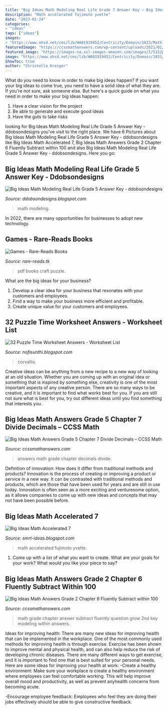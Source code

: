 ```yaml
---
title: "Big Ideas Math Modeling Real Life Grade 7 Answer Key ~ Big Ideas Math Accelerated 7"
description: "Math accelerated fujimoto yvette"
date: "2023-01-24"
categories:
- "ideas"
tags: ["ideas"]
images:
- "https://www.ohsd.net/cms/lib/WA01919452/Centricity/Domain/1833/Math7AText.png"
featuredImage: "https://ccssmathanswers.com/wp-content/uploads/2021/01/Big-Ideas-Math-Book-2nd-Grade-Answer-Key-Chapter-6-Fluently-Subtract-100-Lesson-6.3-Use-Models-Subtract-Two-Digit-Numbers-Show-Grow-Question-6.jpg"
featured_image: "https://images-na.ssl-images-amazon.com/images/I/5152pVeUYmL._SX315_BO1,204,203,200_.jpg"
image: "https://www.ohsd.net/cms/lib/WA01919452/Centricity/Domain/1833/Math7AText.png"
ShowToc: true
author: "Christelle Kreiger"
---
```



What do you need to know in order to make big ideas happen?
If you want your big ideas to come true, you need to have a solid idea of what they are. If you're not sure, ask someone else. But here's a quick guide on what you need in order to make your big ideas happen: 
1. Have a clear vision for the project 
2. Be able to generate and execute good ideas 
3. Have the guts to take risks 

	

		
looking for Big Ideas Math Modeling Real Life Grade 5 Answer Key - ddobsondesigns you've visit to the right place. We have 6 Pictures about Big Ideas Math Modeling Real Life Grade 5 Answer Key - ddobsondesigns like Big Ideas Math Accelerated 7, Big Ideas Math Answers Grade 2 Chapter 6 Fluently Subtract within 100 and also Big Ideas Math Modeling Real Life Grade 5 Answer Key - ddobsondesigns. Here you go:
		
    
## Big Ideas Math Modeling Real Life Grade 5 Answer Key - Ddobsondesigns

<img loading=lazy src="https://ccssmathanswers.com/wp-content/uploads/2020/12/Big-Ideas-Math-Answer-Key-Grade-4-Chapter-13-Identify-Draw-Lines-Angles-13.3-Identify-Parallel-Perpendicular-Lines-Explore-Grow.jpg" onerror="this.onerror=null;this.src='https://tse1.mm.bing.net/th?id=OIP.mb2zkB49ZK6koFFgKHby4AHaEf&amp;pid=15.1';" alt="Big Ideas Math Modeling Real Life Grade 5 Answer Key - ddobsondesigns">

_Source: ddobsondesigns.blogspot.com_

>math modeling. 

	

In 2022, there are many opportunities for businesses to adopt new technology.

    
## Games - Rare-Reads Books

<img loading=lazy src="https://images-na.ssl-images-amazon.com/images/I/5152pVeUYmL._SX315_BO1,204,203,200_.jpg" onerror="this.onerror=null;this.src='https://tse3.mm.bing.net/th?id=OIP.uOKs1G5OnUeVsQo_epe5EwAAAA&amp;pid=15.1';" alt="Games - Rare-Reads Books">

_Source: rare-reads.tk_

>pdf books craft puzzle. 

	

What are the big ideas for your business?
1. Develop a clear idea for your business that resonates with your customers and employees.
2. Find a way to make your business more efficient and profitable.
3. Create unique value for your customers and employees.

    
## 32 Puzzle Time Worksheet Answers - Worksheet List

<img loading=lazy src="https://3.files.edl.io/d604/19/02/13/170257-4457e3e2-8478-441a-90e3-7bbb8adef015.jpeg" onerror="this.onerror=null;this.src='https://tse4.mm.bing.net/th?id=OIP.W_dkB7ap9w0N5dshPixHAwAAAA&amp;pid=15.1';" alt="32 Puzzle Time Worksheet Answers - Worksheet List">

_Source: nofisunthi.blogspot.com_

>corvallis. 

	

Creative ideas can be anything from a new recipe to a new way of looking at an old situation. Whether you are coming up with an original idea or something that is inspired by something else, creativity is one of the most important aspects of any creative person. There are so many ways to be creative, and it is important to find what works best for you. If you are still not sure what is best for you, try out different ideas until you find something that interests you.

    
## Big Ideas Math Answers Grade 5 Chapter 7 Divide Decimals – CCSS Math

<img loading=lazy src="https://ccssmathanswers.com/wp-content/uploads/2020/12/Big-Ideas-Math-Answers-Grade-5-Chapter-7-Divide-Decimals-7.7-4.png" onerror="this.onerror=null;this.src='https://tse2.mm.bing.net/th?id=OIP.M2Har7__G4E8MtzWpJuEOAAAAA&amp;pid=15.1';" alt="Big Ideas Math Answers Grade 5 Chapter 7 Divide Decimals – CCSS Math">

_Source: ccssmathanswers.com_

>answers math grade chapter decimals divide. 

	

Definition of innovation: How does it differ from traditional methods and products?
Innovation is the process of creating or improving a product or service in a new way. It can be contrasted with traditional methods and products, which are those that have been used for years and are still in use today. Innovation is often seen as a more exciting and venturesome option, as it allows companies to come up with new ideas and concepts that may not have been possible before.

    
## Big Ideas Math Accelerated 7

<img loading=lazy src="https://www.ohsd.net/cms/lib/WA01919452/Centricity/Domain/1833/Math7AText.png" onerror="this.onerror=null;this.src='https://tse2.mm.bing.net/th?id=OIP.V6F4L5WBThnfC8tlpTkj6QHaJ7&amp;pid=15.1';" alt="Big Ideas Math Accelerated 7">

_Source: smrt-ideas.blogspot.com_

>math accelerated fujimoto yvette. 

	

1. Come up with a list of what you want to create. What are your goals for your work? What would you like your piece to say? 

    
## Big Ideas Math Answers Grade 2 Chapter 6 Fluently Subtract Within 100

<img loading=lazy src="https://ccssmathanswers.com/wp-content/uploads/2021/01/Big-Ideas-Math-Book-2nd-Grade-Answer-Key-Chapter-6-Fluently-Subtract-100-Lesson-6.3-Use-Models-Subtract-Two-Digit-Numbers-Show-Grow-Question-6.jpg" onerror="this.onerror=null;this.src='https://tse2.mm.bing.net/th?id=OIP.dN893ERFVG4ZFvQ1_qc23AHaDN&amp;pid=15.1';" alt="Big Ideas Math Answers Grade 2 Chapter 6 Fluently Subtract within 100">

_Source: ccssmathanswers.com_

>math grade chapter answer subtract fluently question grow 2nd key modeling within answers. 

	

Ideas for improving health:
There are many new ideas for improving health that can be implemented in the workplace. One of the most commonly used methods for improving health is through exercise. Exercise has been shown to improve mental and physical health, and can also help reduce the risk of developing chronic diseases. There are many different ways to get exercise, and it is important to find one that is best suited for your personal needs. Here are some ideas for improving your health at work: 
-Create a healthy environment: Make sure your workplace is create a healthy environment where employees can feel comfortable working. This will help improve overall mood and productivity, as well as prevent anyhealth concerns from becoming acute. 

-Encourage employee feedback: Employees who feel they are doing their jobs effectively should be able to give constructive feedback.


